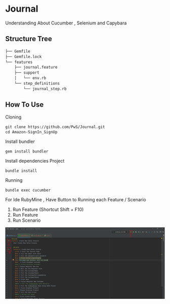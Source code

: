 # Journal
Understanding About Cucumber , Selenium and Capybara

## Structure Tree
```bash
├── Gemfile
├── Gemfile.lock
└── features
    ├── journal.feature
    ├── support 
    │   └── env.rb
    └── step_definitions
        └── journal_step.rb
```

## How To Use
Cloning
```
git clone https://github.com/PwS/Journal.git
cd Amazon-SignIn_SignUp
```

Install bundler
```
gem install bundler
```

Install dependencies Project
```
bundle install
```
Running
```
bundle exec cucumber
```

For Ide RubyMine , Have Button to Running each Feature / Scenario
1. Run Feature (Shortcut Shift + F10)
2. Run Feature
3. Run Scenario
<img src="RubyMine.png" alt="drawing" width="800"/>
